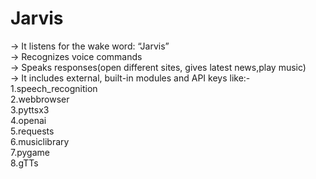 # Jarvis
-> It listens for the wake word: “Jarvis”  
-> Recognizes voice commands  
-> Speaks responses(open different sites, gives latest news,play music)  
-> It includes external, built-in modules and API keys like:-  
   1.speech_recognition  
   2.webbrowser  
   3.pyttsx3  
   4.openai  
   5.requests  
   6.musiclibrary  
   7.pygame  
   8.gTTs
